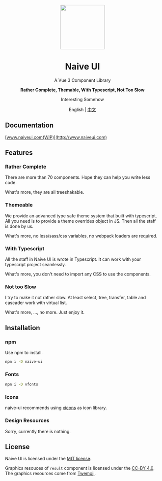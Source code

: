 <p align="center">
  <img width="144px" src="https://naiveui.oss-cn-hongkong.aliyuncs.com/naivelogo.svg" />
</p>

<h1 align="center">Naive UI</h1>
<p align="center">A Vue 3 Component Library</p>
<p align="center"><b>Rather Complete, Themable, With Typescript, Not Too Slow</b></p>
<p align="center">Interesting Somehow</p>

<p align="center">English | <a href="README.zh-CN.md">中文</a></p>

## Documentation

[www.naiveui.com(WIP)](http://www.naiveui.com)

## Features

### Rather Complete

There are more than 70 components. Hope they can help you write less code.

What's more, they are all treeshakable.

### Themeable

We provide an advanced type safe theme system that built with typescript. All you need is to provide a theme overrides object in JS. Then all the staff is done by us.

What's more, no less/sass/css variables, no webpack loaders are required.

### With Typescript

All the staff in Naive UI is wrote in Typescript. It can work with your typescript project seamlessly.

What's more, you don't need to import any CSS to use the components.

### Not too Slow

I try to make it not rather slow. At least select, tree, transfer, table and cascader work with virtual list.

What's more, ..., no more. Just enjoy it.

## Installation

### npm

Use npm to install.

```bash
npm i -D naive-ui
```

### Fonts

```bash
npm i -D vfonts
```

### Icons

naive-ui recommends using [xicons](https://www.xicons.org) as icon library.

### Design Resources

Sorry, currently there is nothing.

## License

Naive UI is licensed under the [MIT license](https://opensource.org/licenses/MIT).

Graphics resouces of `result` component is licensed under the [CC-BY 4.0](https://creativecommons.org/licenses/by/4.0/). The graphics resources come from [Twemoji](https://github.com/twitter/twemoji).
